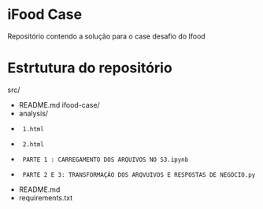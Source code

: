 # iFood Case 

Repositório contendo a solução para o case desafio do Ifood 

# Estrtutura do repositório

src/ 
- README.md
ifood-case/
- analysis/  
-      1.html
-      2.html
-      PARTE 1 : CARREGAMENTO DOS ARQUIVOS NO S3.ipynb
-      PARTE 2 E 3: TRANSFORMAÇÃO DOS ARQVUIVOS E RESPOSTAS DE NEGÓCIO.py
- README.md
- requirements.txt

